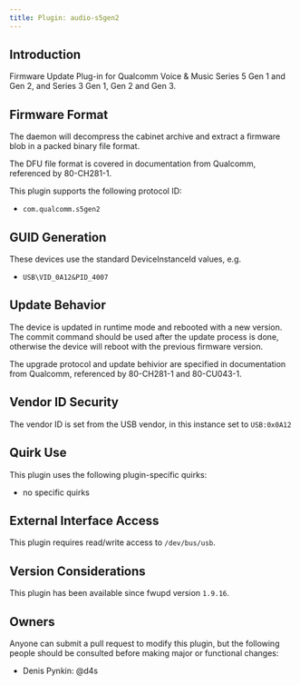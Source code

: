 ```yaml
---
title: Plugin: audio-s5gen2
---
```


## Introduction

Firmware Update Plug-in for Qualcomm Voice & Music Series 5 Gen 1 and Gen 2, and Series 3 Gen 1, Gen 2 and Gen 3.

## Firmware Format

The daemon will decompress the cabinet archive and extract a firmware blob in
a packed binary file format.

The DFU file format is covered in documentation from Qualcomm, referenced by 80-CH281-1.

This plugin supports the following protocol ID:

* `com.qualcomm.s5gen2`

## GUID Generation

These devices use the standard  DeviceInstanceId values, e.g.

* `USB\VID_0A12&PID_4007`

## Update Behavior

The device is updated in runtime mode and rebooted with a new version.
The commit command should be used after the update process is done, otherwise
the device will reboot with the previous firmware version.

The upgrade protocol and update behivior are specified in documentation from Qualcomm,
referenced by 80-CH281-1 and 80-CU043-1.

## Vendor ID Security

The vendor ID is set from the USB vendor, in this instance set to `USB:0x0A12`

## Quirk Use

This plugin uses the following plugin-specific quirks:

* no specific quirks

## External Interface Access

This plugin requires read/write access to `/dev/bus/usb`.

## Version Considerations

This plugin has been available since fwupd version `1.9.16`.

## Owners

Anyone can submit a pull request to modify this plugin, but the following people should be
consulted before making major or functional changes:

* Denis Pynkin: @d4s
